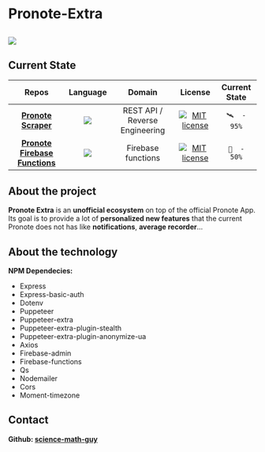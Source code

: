# Pronote-Extra
![](https://forthebadge.com/images/badges/powered-by-black-magic.svg)
---
## Current State

| **Repos**  | **Language** | **Domain** | **License** | **Current State** |
| :---:        |     :---:      |    :---:  |   :---:  |   :---:  |
| [**Pronote Scraper**](https://github.com/Pronote-Extra/pronote-scraper)  | ![](https://forthebadge.com/images/badges/made-with-javascript.svg)  | REST API / Reverse Engineering | [![MIT license](https://img.shields.io/badge/License-MIT-blue.svg)](https://lbesson.mit-license.org/) | ```🛰  -  95%``` |
| [**Pronote Firebase Functions**](https://github.com/Pronote-Extra/pronote-firebase-functions) | ![](https://forthebadge.com/images/badges/made-with-javascript.svg)  | Firebase functions | [![MIT license](https://img.shields.io/badge/License-MIT-blue.svg)](https://lbesson.mit-license.org/)| ```🚀  -  50%``` |


## About the project

**Pronote Extra** is an **unofficial ecosystem** on top of the official Pronote App. Its goal is to provide a lot of **personalized new features** that the current Pronote does not has like **notifications**, **average recorder**...

## About the technology

**NPM Dependecies:**
- Express
- Express-basic-auth
- Dotenv
- Puppeteer
- Puppeteer-extra
- Puppeteer-extra-plugin-stealth
- Puppeteer-extra-plugin-anonymize-ua
- Axios
- Firebase-admin
- Firebase-functions
- Qs
- Nodemailer
- Cors
- Moment-timezone

## Contact

**Github: [science-math-guy](https://github.com/science-math-guy)**
